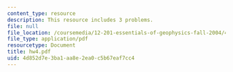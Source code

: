 ```yaml
---
content_type: resource
description: This resource includes 3 problems.
file: null
file_location: /coursemedia/12-201-essentials-of-geophysics-fall-2004/4d852d7e3ba1aa8e2ea0c5b67eaf7cc4_hw4.pdf
file_type: application/pdf
resourcetype: Document
title: hw4.pdf
uid: 4d852d7e-3ba1-aa8e-2ea0-c5b67eaf7cc4
---
```

